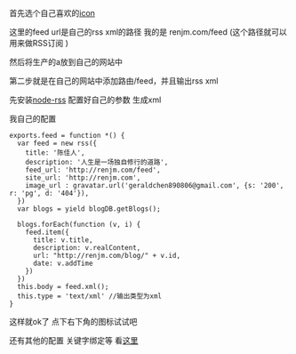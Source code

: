 首先选个自己喜欢的[icon](http://www.feedly.com/factory.html) 

这里的feed url是自己的rss xml的路径 我的是 renjm.com/feed (这个路径就可以用来做RSS订阅 )

然后将生产的a放到自己的网站中

第二步就是在自己的网站中添加路由/feed，并且输出rss xml

先安装[node-rss](https://github.com/dylang/node-rss) 配置好自己的参数 生成xml

我自己的配置
```
exports.feed = function *() {
  var feed = new rss({
    title: '陈佳人',
    description: '人生是一场独自修行的道路',
    feed_url: 'http://renjm.com/feed',
    site_url: 'http://renjm.com',
    image_url : gravatar.url('geraldchen890806@gmail.com', {s: '200', r: 'pg', d: '404'}),
  })
  var blogs = yield blogDB.getBlogs();

  blogs.forEach(function (v, i) {
    feed.item({
      title: v.title,
      description: v.realContent,
      url: "http://renjm.com/blog/" + v.id,
      date: v.addTime
    })
  })
  this.body = feed.xml();
  this.type = 'text/xml' //输出类型为xml
}
```
这样就ok了 点下右下角的图标试试吧

还有其他的配置 关键字绑定等 看[这里](http://www.feedly.com/publishers.html)